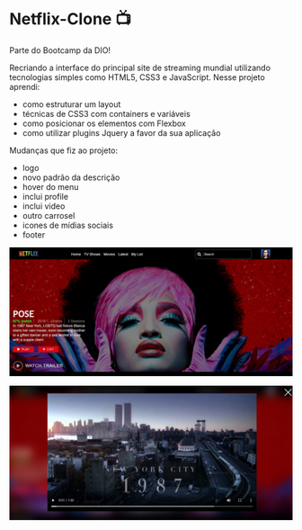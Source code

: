# Netflix-Clone 📺

Parte do Bootcamp da DIO! 

Recriando a interface do principal site de streaming mundial utilizando tecnologias simples como HTML5, CSS3 e JavaScript. Nesse projeto aprendi: 
* como estruturar um layout 
* técnicas de CSS3 com containers e variáveis 
* como posicionar os elementos com Flexbox 
* como utilizar plugins Jquery a favor da sua aplicação

Mudanças que fiz ao projeto:
* logo
* novo padrão da descrição
* hover do menu
* inclui profile
* inclui video
* outro carrosel
* icones de mídias sociais
* footer

![](https://github.com/vivianemartini/Netflix-Clone/blob/main/Netlfix%20-%20clone/img/netflix-clone.JPG)

![](https://github.com/vivianemartini/Netflix-Clone/blob/main/Netlfix%20-%20clone/img/netflix-clone2.JPG)
